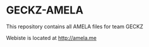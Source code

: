 # GECKZ-AMELA

This repository contains all AMELA files for team GECKZ

Webiste is located at http://amela.me

